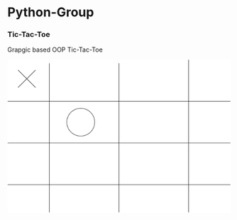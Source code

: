 # Python-Group



### Tic-Tac-Toe
Grapgic based OOP Tic-Tac-Toe

![Running Tic-Tac-Toe](https://github.com/anaghafari/Python-Group/blob/main/Images/tic-tac-toe.drawio.png?raw=true)
